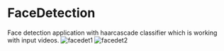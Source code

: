 # FaceDetection
Face detection application with haarcascade classifier which is working with input videos.
![facedet1](https://user-images.githubusercontent.com/82611014/119044529-fd560880-b9c2-11eb-9509-aaf03bcc575d.png)
![facedet2](https://user-images.githubusercontent.com/82611014/119044558-06df7080-b9c3-11eb-82ac-5109946051de.png)
